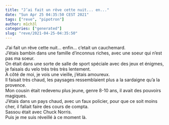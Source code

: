 ```yaml
---
title: "J’ai fait un rêve cette nuit... en..."
date: "Sun Apr 25 04:35:50 CEST 2021"
tags: ["reve", "pipotron"]
author: m1ch3l
categories: ["generated"]
slug: "reve/2021-04-25-04:35:50"
---
```


J’ai fait un rêve cette nuit... enfin... c’etait un cauchemard.<br>
J’étais bambin dans une famille d’inconnus riches, avec une soeur qui n’est pas ma soeur.<br>
On était dans une sorte de salle de sport spéciale avec des jeux et énigmes, je faisais du velo très très très lentement.<br>
À côté de moi, je vois une vieille, j’étais amoureux.<br>
Il faisait très chaud, les paysages ressemblaient plus a la sardaigne qu’a la provence.<br>
Mon cousin était redevenu plus jeune, genre 8-10 ans, il avait des pouvoirs magiques.<br>
J’étais dans un pays chaud, avec un faux policier, pour que ce soit moins cher, il fallait faire des cours de compta.<br>
Sassou était avec Chuck Norris.<br>
Puis je me suis réveillé à ce moment là.<br>

